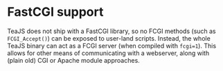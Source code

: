 # FastCGI support #

TeaJS does not ship with a FastCGI library, so no FCGI methods (such as `FCGI_Accept()`) can be exposed to user-land scripts. Instead, the whole TeaJS binary can act as a FCGI server (when compiled with `fcgi=1`). This allows for other means of communicating with a webserver, along with (plain old) CGI or Apache module approaches.